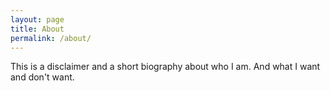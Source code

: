 ```yaml
---
layout: page
title: About
permalink: /about/
---
```


This is a disclaimer and a short biography about who I am.
And what I want and don't want.

